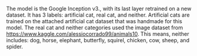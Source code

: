 The model is the Google Inception v3., with its 
last layer retrained on a new dataset. It has 3
labels: artificial cat, real cat, and neither.
Artificial cats are trained on the attached artificial
cat dataset that was handmade for this model. The 
real cat and neither categories used the image dataset
from https://www.kaggle.com/alessiocorrado99/animals10.
This means, neither includes: dog, horse, elephant, butterfly,
squirel, chicken, cow, sheep, and spider.